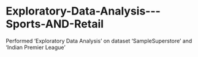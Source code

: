 # Exploratory-Data-Analysis---Sports-AND-Retail

Performed ‘Exploratory Data Analysis’ on dataset ‘SampleSuperstore’ and ‘Indian Premier League’
